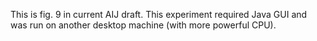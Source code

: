 This is fig. 9 in current AIJ draft. This experiment required Java GUI
and was run on another desktop machine (with more powerful CPU).

